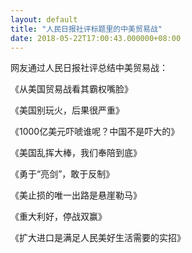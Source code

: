 ```yaml
---
layout: default
title: "人民日报社评标题里的中美贸易战"
date: 2018-05-22T17:00:43.000000+08:00
---
```


网友通过人民日报社评总结中美贸易战：

《从美国贸易战看其霸权嘴脸》


《美国别玩火，后果很严重》


《1000亿美元吓唬谁呢？中国不是吓大的》


《美国乱挥大棒，我们奉陪到底》


《勇于“亮剑”，敢于反制》


《美止损的唯一出路是悬崖勒马》


《重大利好，停战双赢》


《扩大进口是满足人民美好生活需要的实招》

